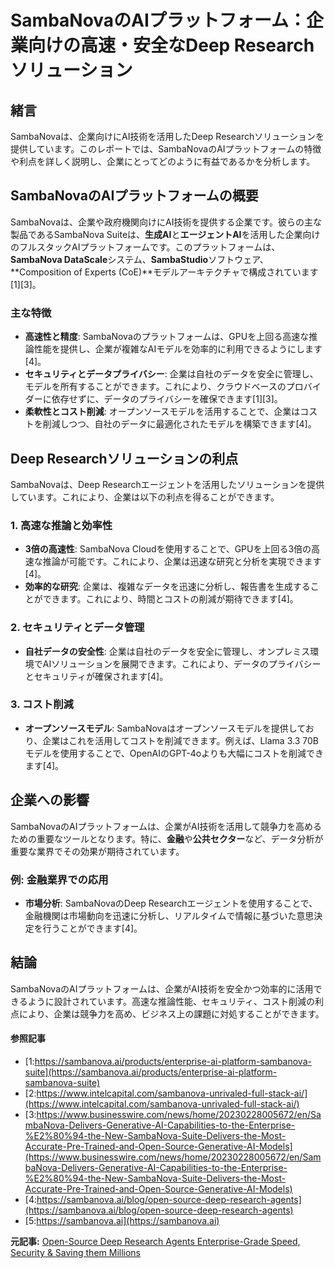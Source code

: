 # SambaNovaのAIプラットフォーム：企業向けの高速・安全なDeep Researchソリューション

## 緒言

SambaNovaは、企業向けにAI技術を活用したDeep Researchソリューションを提供しています。このレポートでは、SambaNovaのAIプラットフォームの特徴や利点を詳しく説明し、企業にとってどのように有益であるかを分析します。

## SambaNovaのAIプラットフォームの概要

SambaNovaは、企業や政府機関向けにAI技術を提供する企業です。彼らの主な製品であるSambaNova Suiteは、**生成AI**と**エージェントAI**を活用した企業向けのフルスタックAIプラットフォームです。このプラットフォームは、**SambaNova DataScale**システム、**SambaStudio**ソフトウェア、**Composition of Experts (CoE)**モデルアーキテクチャで構成されています[1][3]。

### 主な特徴

- **高速性と精度**: SambaNovaのプラットフォームは、GPUを上回る高速な推論性能を提供し、企業が複雑なAIモデルを効率的に利用できるようにします[4]。
- **セキュリティとデータプライバシー**: 企業は自社のデータを安全に管理し、モデルを所有することができます。これにより、クラウドベースのプロバイダーに依存せずに、データのプライバシーを確保できます[1][3]。
- **柔軟性とコスト削減**: オープンソースモデルを活用することで、企業はコストを削減しつつ、自社のデータに最適化されたモデルを構築できます[4]。

## Deep Researchソリューションの利点

SambaNovaは、Deep Researchエージェントを活用したソリューションを提供しています。これにより、企業は以下の利点を得ることができます。

### 1. **高速な推論と効率性**

- **3倍の高速性**: SambaNova Cloudを使用することで、GPUを上回る3倍の高速な推論が可能です。これにより、企業は迅速な研究と分析を実現できます[4]。
- **効率的な研究**: 企業は、複雑なデータを迅速に分析し、報告書を生成することができます。これにより、時間とコストの削減が期待できます[4]。

### 2. **セキュリティとデータ管理**

- **自社データの安全性**: 企業は自社のデータを安全に管理し、オンプレミス環境でAIソリューションを展開できます。これにより、データのプライバシーとセキュリティが確保されます[4]。

### 3. **コスト削減**

- **オープンソースモデル**: SambaNovaはオープンソースモデルを提供しており、企業はこれを活用してコストを削減できます。例えば、Llama 3.3 70Bモデルを使用することで、OpenAIのGPT-4oよりも大幅にコストを削減できます[4]。

## 企業への影響

SambaNovaのAIプラットフォームは、企業がAI技術を活用して競争力を高めるための重要なツールとなります。特に、**金融**や**公共セクター**など、データ分析が重要な業界でその効果が期待されています。

### 例: 金融業界での応用

- **市場分析**: SambaNovaのDeep Researchエージェントを使用することで、金融機関は市場動向を迅速に分析し、リアルタイムで情報に基づいた意思決定を行うことができます[4]。

## 結論

SambaNovaのAIプラットフォームは、企業がAI技術を安全かつ効率的に活用できるように設計されています。高速な推論性能、セキュリティ、コスト削減の利点により、企業は競争力を高め、ビジネス上の課題に対処することができます。

#### 参照記事
- [1:https://sambanova.ai/products/enterprise-ai-platform-sambanova-suite](https://sambanova.ai/products/enterprise-ai-platform-sambanova-suite)
- [2:https://www.intelcapital.com/sambanova-unrivaled-full-stack-ai/](https://www.intelcapital.com/sambanova-unrivaled-full-stack-ai/)
- [3:https://www.businesswire.com/news/home/20230228005672/en/SambaNova-Delivers-Generative-AI-Capabilities-to-the-Enterprise-%E2%80%94-the-New-SambaNova-Suite-Delivers-the-Most-Accurate-Pre-Trained-and-Open-Source-Generative-AI-Models](https://www.businesswire.com/news/home/20230228005672/en/SambaNova-Delivers-Generative-AI-Capabilities-to-the-Enterprise-%E2%80%94-the-New-SambaNova-Suite-Delivers-the-Most-Accurate-Pre-Trained-and-Open-Source-Generative-AI-Models)
- [4:https://sambanova.ai/blog/open-source-deep-research-agents](https://sambanova.ai/blog/open-source-deep-research-agents)
- [5:https://sambanova.ai](https://sambanova.ai)


**元記事:** [Open-Source Deep Research Agents Enterprise-Grade Speed, Security & Saving them Millions](https://sambanova.ai/blog/open-source-deep-research-agents)